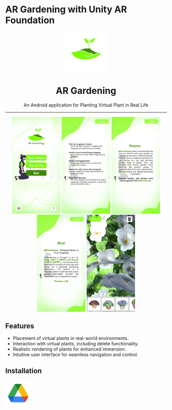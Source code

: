 AR Gardening with Unity AR Foundation
============

<div align="center">
    <img src="./docs/LogoFinal.png" width="128" height="128" style="display: block; margin: 0 auto"/>
    <h1>AR Gardening</h1>
    <p>An Android application for Planting Virtual Plant in Real Life</p>
</div>

---

<p align="center">
  <img src="./docs/home_page.png" width="30%" />
  <img src="./docs/how_to_use_page.png" width="30%" />
  <img src="./docs/purpose_page.png" width="30%" />
  <img src="./docs/about_page.png" width="30%" />
  <img src="./docs/camera_page.png" width="30%" />
  
</p>

## Features
- Placement of virtual plants in real-world environments.
- Interaction with virtual plants, including delete functionality.
- Realistic rendering of plants for enhanced immersion.
- Intuitive user interface for seamless navigation and control.


## Installation

[<img src="./docs/drive_logo.png"
    alt="Get it on Drive"
    height="80">](https://drive.google.com/file/d/1GIS80RqhpccKifLg3499Jt2SV2khNfPh/view?usp=drive_link)
